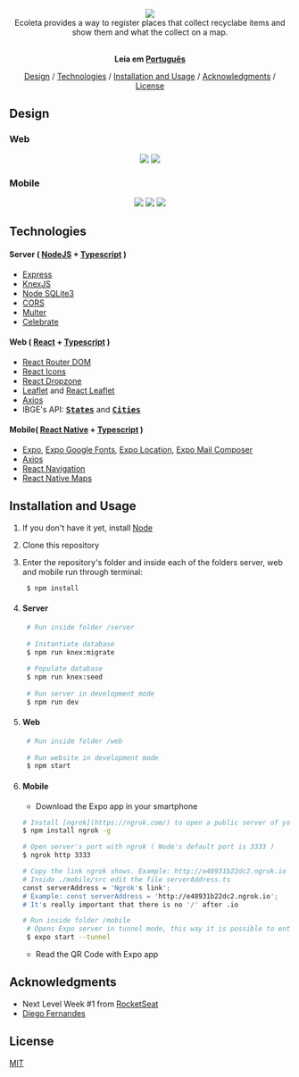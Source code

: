<p align="center">
  <img src="https://raw.githubusercontent.com/alvaromrveiga/ecoleta-nlw/master/web/src/assets/logo.svg"><br>
  Ecoleta provides a way to register places that collect recyclabe items and show them and what the collect on a map.
</p>

<p align="center">
  <br><b>Leia em <a href="https://github.com/alvaromrveiga/ecoleta-nlw/blob/master/README.md">Português</a></b><br>
</p>

<p align="center">
  <a href="#design">Design</a> / 
  <a href="#technologies">Technologies</a> / 
  <a href="#installation-and-usage">Installation and Usage</a> / 
  <a href="#acknowledgments">Acknowledgments</a> / 
  <a href="#license">License</a>  
</p>

## Design
### Web
<p align="center">
  <img src="https://raw.githubusercontent.com/alvaromrveiga/ecoleta-nlw/assets/web-beginning.png">
  <img src="https://raw.githubusercontent.com/alvaromrveiga/ecoleta-nlw/assets/web-create-point.gif">
</p>

### Mobile
<p align="center">
  <img src="https://raw.githubusercontent.com/alvaromrveiga/ecoleta-nlw/assets/mobile-beginning.jpeg">
  <img src="https://raw.githubusercontent.com/alvaromrveiga/ecoleta-nlw/assets/mobile-point-details.jpeg">
  <img src="https://raw.githubusercontent.com/alvaromrveiga/ecoleta-nlw/assets/mobile-map.gif">
</p>

## Technologies
#### Server ( [NodeJS](https://nodejs.org/en/) + [Typescript](https://www.typescriptlang.org/) )
 * [Express](https://expressjs.com/)
 * [KnexJS](http://knexjs.org/)
 * [Node SQLite3](https://github.com/mapbox/node-sqlite3)
 * [CORS](https://github.com/expressjs/cors)
 * [Multer](https://github.com/expressjs/multer)
 * [Celebrate](https://github.com/arb/celebrate)

#### Web ( [React](https://reactjs.org/) + [Typescript](https://www.typescriptlang.org/) )
 * [React Router DOM](https://github.com/ReactTraining/react-router/tree/master/packages/react-router-dom)
 * [React Icons](https://react-icons.github.io/react-icons/)
 * [React Dropzone](https://github.com/react-dropzone/react-dropzone)
 * [Leaflet](https://leafletjs.com/) and [React Leaflet](https://react-leaflet.js.org/)
 * [Axios](https://github.com/axios/axios)
 * IBGE's API: **<kbd>[States](https://servicodados.ibge.gov.br/api/docs/localidades?versao=1#api-UFs-estadosGet)</kbd>** and **<kbd>[Cities](https://servicodados.ibge.gov.br/api/docs/localidades?versao=1#api-Municipios-estadosUFMunicipiosGet)</kbd>**
 
#### Mobile( [React Native]() + [Typescript](https://www.typescriptlang.org/) )
 * [Expo](https://expo.io/), [Expo Google Fonts](https://github.com/expo/google-fonts), [Expo Location](https://docs.expo.io/versions/latest/sdk/location/), [Expo Mail Composer](https://docs.expo.io/versions/latest/sdk/mail-composer/)
 * [Axios](https://github.com/axios/axios)
 * [React Navigation](https://reactnavigation.org/docs/getting-started)
 * [React Native Maps](https://github.com/react-native-community/react-native-maps)

## Installation and Usage
 1. If you don't have it yet, install [Node](https://nodejs.org/en/download/)
 1. Clone this repository
 1. Enter the repository's folder and inside each of the folders server, web and mobile run through terminal:
    ```sh 
     $ npm install 
    ```
 1. #### Server
    ```sh
     # Run inside folder /server
     
     # Instantiate database
     $ npm run knex:migrate
     
     # Populate database
     $ npm run knex:seed
     
     # Run server in development mode
     $ npm run dev
    ```
   
 1. #### Web
    ```sh
     # Run inside folder /web
     
     # Run website in development mode
     $ npm start
    ```
   
 1. #### Mobile
    * Download the Expo app in your smartphone
     ```sh
     # Install [ngrok](https://ngrok.com/) to open a public server of your localhost
     $ npm install ngrok -g
     
     # Open server's port with ngrok ( Node's default port is 3333 )
     $ ngrok http 3333
     
     # Copy the link ngrok shows. Example: http://e48931b22dc2.ngrok.io
     # Inside ./mobile/src edit the file serverAddress.ts
     const serverAddress = 'Ngrok's link';
     # Example: const serverAddress = 'http://e48931b22dc2.ngrok.io';
     # It's really important that there is no '/' after .io
     
     # Run inside folder /mobile
      # Opens Expo server in tunnel mode, this way it is possible to enter in the same Wi-Fi but in different IPs (DHCP)
      $ expo start --tunnel
    ```
    * Read the QR Code with Expo app

## Acknowledgments
* Next Level Week #1 from [RocketSeat](https://rocketseat.com.br/)
* [Diego Fernandes](https://github.com/diego3g)

## License
[MIT](https://choosealicense.com/licenses/mit/)
